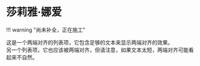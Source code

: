# **莎莉雅·娜爱**
!!! warning "尚未补全，正在施工"

<!DOCTYPE html>  
<html lang="en">  
<head>  
<meta charset="UTF-8">  
<meta name="viewport" content="width=device-width, initial-scale=1.0">  
<title>两端对齐的无序列表</title>  
<style>  
  /* 样式化无序列表 */  
  ul {  
    list-style-type: none; /* 移除默认的列表项标记 */  
    padding: 0; /* 移除默认的填充 */  
    margin: 0; /* 移除默认的边距 */  
    
  }  
  
  /* 样式化列表项 */  
  li {  
    text-align: justify; /* 尝试两端对齐文本 */  
    margin-bottom: 10px; /* 在列表项之间添加一些垂直间距 */  
    /* 你可能还需要添加一些额外的CSS来处理较短的行，比如设置伪元素来强制最后一行对齐 */  
  }  
  
  /* 伪元素技巧来强制短行两端对齐（可选） */  
  li:after {  
    content: "";  
    display: inline-block;  
    width: 100%; /* 强制容器宽度与父元素相同 */  
  }  
</style>  
</head>  
<body>  
  
<ul>  
  <li>这是一个两端对齐的列表项，它包含足够的文本来显示两端对齐的效果。</li>  
  <li>另一个列表项，它也应该被两端对齐，但请注意，如果文本太短，两端对齐可能看起来不自然。</li>  
  <!-- 添加更多列表项进行测试 -->  
</ul>  
  
</body>  
</html>
